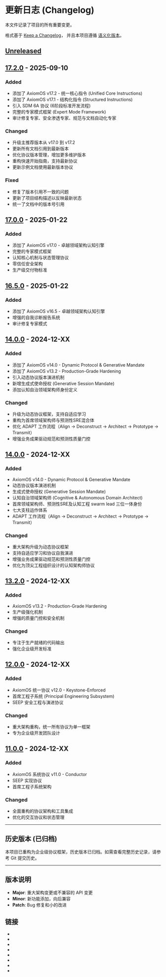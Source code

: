 # 更新日志 (Changelog)

本文件记录了项目的所有重要变更。

格式基于 [Keep a Changelog](https://keepachangelog.com/zh-CN/1.0.0/)，
并且本项目遵循 [语义化版本](https://semver.org/lang/zh-CN/)。

## [Unreleased]

## [17.2.0] - 2025-09-10

### Added
- 添加了 AxiomOS v17.2 - 统一核心指令 (Unified Core Instructions)
- 添加了 AxiomOS v17.1 - 结构化指令 (Structured Instructions)
- 引入 SDM 6A 协议 (6阶段标准开发流程)
- 完整的专家模式框架 (Expert Mode Framework)
- 审计修复专家、安全渗透专家、规范与文档自动化专家

### Changed
- 升级主推荐版本从 v17.0 到 v17.2
- 更新所有文档引用到最新版本
- 优化协议版本管理，增加更多维护版本
- 重构快速开始指南，支持最新协议
- 更新示例文档使用最新版本协议

### Fixed
- 修复了版本引用不一致的问题
- 更新了项目结构描述以反映最新状态
- 统一了文档中的版本号引用

## [17.0.0] - 2025-01-22

### Added
- 添加了 AxiomOS v17.0 - 卓越领域架构认知引擎
- 完整的专家模式框架
- 认知核心机制与状态管理协议
- 零信任安全架构
- 生产级交付物标准

## [16.5.0] - 2025-01-22

### Added
- 添加了 AxiomOS v16.5 - 卓越领域架构认知引擎
- 增强的自我诊断报告系统
- 审计修复专家模式

## [14.0.0] - 2024-12-XX

### Added
- 添加了 AxiomOS v14.0 - Dynamic Protocol & Generative Mandate
- 添加了 AxiomOS v13.2 - Production-Grade Hardening
- 引入动态协议版本演进机制
- 新增生成式使命授权 (Generative Session Mandate)
- 添加认知自治领域架构师身份定义

### Changed
- 升级为动态协议框架，支持自适应学习
- 重构为首席领域架构师与预测性SRE混合体
- 优化 ADAPT 工作流程（Align → Deconstruct → Architect → Prototype → Transmit）
- 增强业务成果驱动规范和预测性质量门控

## [14.0.0] - 2024-12-XX

### Added
- AxiomOS v14.0 - Dynamic Protocol & Generative Mandate
- 动态协议版本演进机制
- 生成式使命授权 (Generative Session Mandate)
- 认知自治领域架构师 (Cognitive & Autonomous Domain Architect)
- 首席领域架构师、预测性SRE及认知工程 swarm lead 三位一体身份
- 七大支柱运作体系
- ADAPT 工作流程（Align → Deconstruct → Architect → Prototype → Transmit）

### Changed
- 重大架构升级为动态协议框架
- 支持自适应学习和协议自我演进
- 增强业务成果驱动规范和预测性质量门控
- 优化为顶尖工程组织设计的认知架构师协议

## [13.2.0] - 2024-12-XX

### Added
- AxiomOS v13.2 - Production-Grade Hardening
- 生产级强化机制
- 增强的质量门控和安全机制

### Changed
- 专注于生产就绪的代码输出
- 强化企业级开发标准

## [12.0.0] - 2024-12-XX

### Added
- AxiomOS 统一协议 v12.0 - Keystone-Enforced
- 首席工程子系统 (Principal Engineering Subsystem)
- SEEP 安全工程与演进协议

### Changed
- 重大架构重构，统一所有协议为单一框架
- 专为企业级开发团队设计

## [11.0.0] - 2024-12-XX

### Added
- AxiomOS 系统协议 v11.0 - Conductor
- SEEP 实现协议
- 首席工程子系统架构

### Changed
- 全面重构的协议架构和工具集成
- 优化的交互协议和状态管理

---

## 历史版本 (已归档)

本项目已重构为企业级协议框架，历史版本已归档。如需查看完整历史记录，请参考 Git 提交历史。

---

## 版本说明

- **Major**: 重大架构变更或不兼容的 API 变更
- **Minor**: 新功能添加，向后兼容
- **Patch**: Bug 修复和小的改进

## 链接

- [Unreleased]: https://github.com/IIXINGCHEN/prompt/compare/v17.2.0...HEAD
- [17.2.0]: https://github.com/IIXINGCHEN/prompt/releases/tag/v17.2.0
- [17.0.0]: https://github.com/IIXINGCHEN/prompt/releases/tag/v17.0.0
- [16.5.0]: https://github.com/IIXINGCHEN/prompt/releases/tag/v16.5.0
- [14.0.0]: https://github.com/IIXINGCHEN/prompt/releases/tag/v14.0.0
- [13.2.0]: https://github.com/IIXINGCHEN/prompt/releases/tag/v13.2.0
- [12.0.0]: https://github.com/IIXINGCHEN/prompt/releases/tag/v12.0.0
- [11.0.0]: https://github.com/IIXINGCHEN/prompt/releases/tag/v11.0.0
